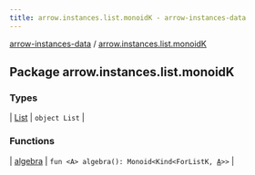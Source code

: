 ```yaml
---
title: arrow.instances.list.monoidK - arrow-instances-data
---
```


[arrow-instances-data](../index.html) / [arrow.instances.list.monoidK](./index.html)

## Package arrow.instances.list.monoidK

### Types

| [List](-list/index.html) | `object List` |

### Functions

| [algebra](algebra.html) | `fun <A> algebra(): Monoid<Kind<ForListK, `[`A`](algebra.html#A)`>>` |

